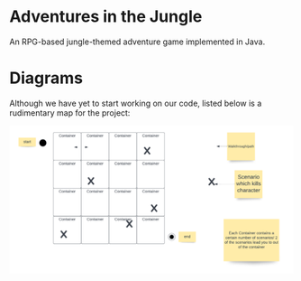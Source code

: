 # Adventures in the Jungle
An RPG-based jungle-themed adventure game implemented in Java.

# Diagrams
Although we have yet to start working on our code, listed below is a rudimentary map for the project:

![Rudimentary Project Game Map](docs/diagrams/2023_01_18_1.png)
